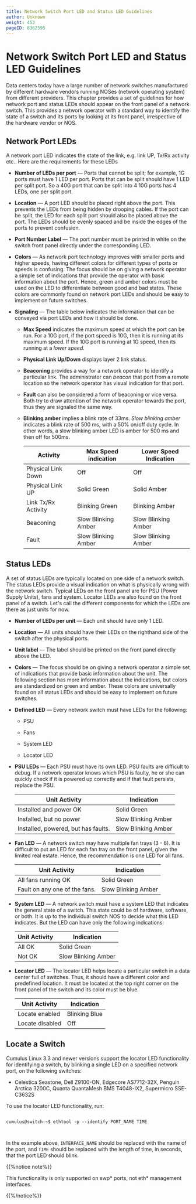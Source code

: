 ```yaml
---
title: Network Switch Port LED and Status LED Guidelines
author: Unknown
weight: 453
pageID: 8362595
---
```

# Network Switch Port LED and Status LED Guidelines

Data centers today have a large number of network switches manufactured
by different hardware vendors running NOSes (network operating system)
from different providers. This chapter provides a set of guidelines for
how network port and status LEDs should appear on the front panel of a
network switch. This provides a network operator with a standard way to
identify the state of a switch and its ports by looking at its front
panel, irrespective of the hardware vendor or NOS.

## Network Port LEDs

A network port LED indicates the state of the link, e.g. link UP, Tx/Rx
activity etc.. Here are the requirements for these LEDs

  - **Number of LEDs per port** — Ports that cannot be split; for
    example, 1G ports must have 1 LED per port. Ports that can be split
    should have 1 LED per split port. So a 40G port that can be split
    into 4 10G ports has 4 LEDs, one per split port.

  - **Location** — A port LED should be placed right above the port.
    This prevents the LEDs from being hidden by drooping cables. If the
    port can be split, the LED for each split port should also be placed
    above the port. The LEDs should be evenly spaced and be inside the
    edges of the ports to prevent confusion.

  - **Port Number Label** — The port number must be printed in white on
    the switch front panel directly under the corresponding LED.

  - **Colors** — As network port technology improves with smaller ports
    and higher speeds, having different colors for different types of
    ports or speeds is confusing. The focus should be on giving a
    network operator a simple set of indications that provide the
    operator with basic information about the port. Hence, green and
    amber colors must be used on the LED to differentiate between good
    and bad states. These colors are commonly found on network port LEDs
    and should be easy to implement on future switches.

  - **Signaling** — The table below indicates the information that can
    be conveyed via port LEDs and how it should be done.
    
      - **Max Speed** indicates the maximum speed at which the port can
        be run. For a 10G port, if the port speed is 10G, then it is
        running at its maximum speed. If the 10G port is running at 1G
        speed, then its running at a *lower speed*.
    
      - **Physical Link Up/Down** displays layer 2 link status.
    
      - **Beaconing** provides a way for a network operator to identify
        a particular link. The administrator can *beacon* that port from
        a remote location so the network operator has visual indication
        for that port.
    
      - **Fault** can also be considered a form of beaconing or vice
        versa. Both try to draw attention of the network operator
        towards the port, thus they are signaled the same way.
    
      - **Blinking amber** implies a blink rate of 33ms. *Slow blinking
        amber* indicates a blink rate of 500 ms, with a 50% on/off duty
        cycle. In other words, a slow blinking amber LED is amber for
        500 ms and then off for
        500ms.
        
        <div class="tablewrap">
        
        | Activity            | Max Speed indication | Lower Speed Indication |
        | ------------------- | -------------------- | ---------------------- |
        | Physical Link Down  | Off                  | Off                    |
        | Physical Link UP    | Solid Green          | Solid Amber            |
        | Link Tx/Rx Activity | Blinking Green       | Blinking Amber         |
        | Beaconing           | Slow Blinking Amber  | Slow Blinking Amber    |
        | Fault               | Slow Blinking Amber  | Slow Blinking Amber    |
        

        </div>

## Status LEDs

A set of status LEDs are typically located on one side of a network
switch. The status LEDs provide a visual indication on what is
physically wrong with the network switch. Typical LEDs on the front
panel are for PSU (Power Supply Units), fans and system. Locator LEDs
are also found on the front panel of a switch. Let's call the different
components for which the LEDs are there as just units for now.

  - **Number of LEDs per unit** — Each unit should have only 1 LED.

  - **Location** — All units should have their LEDs on the righthand
    side of the switch after the physical ports.

  - **Unit label** — The label should be printed on the front panel
    directly above the LED.

  - **Colors** — The focus should be on giving a network operator a
    simple set of indications that provide basic information about the
    unit. The following section has more information about the
    indications, but colors are standardized on green and amber. These
    colors are universally found on all status LEDs and should be easy
    to implement on future switches.

  - **Defined LED** — Every network switch must have LEDs for the
    following:
    
      - PSU
    
      - Fans
    
      - System LED
    
      - Locator LED

  - **PSU LEDs** — Each PSU must have its own LED. PSU faults are
    difficult to debug. If a network operator knows which PSU is faulty,
    he or she can quickly check if it is powered up correctly and if
    that fault persists, replace the PSU.
    
    <div class="tablewrap">
    
    | Unit Activity                       | Indication          |
    | ----------------------------------- | ------------------- |
    | Installed and power OK              | Solid Green         |
    | Installed, but no power             | Slow Blinking Amber |
    | Installed, powered, but has faults. | Slow Blinking Amber |
    

    </div>

  - **Fan LED** — A network switch may have multiple fan trays (3 - 6).
    It is difficult to put an LED for each fan tray on the front panel,
    given the limited real estate. Hence, the recommendation is one LED
    for all fans.
    
    <div class="tablewrap">
    
    | Unit Activity                 | Indication          |
    | ----------------------------- | ------------------- |
    | All fans running OK           | Solid Green         |
    | Fault on any one of the fans. | Slow Blinking Amber |
    

    </div>

  - **System LED** — A network switch must have a system LED that
    indicates the general state of a switch. This state could be of
    hardware, software, or both. It is up to the individual switch NOS
    to decide what this LED indicates. But the LED can have only the
    following indications:
    
    <div class="tablewrap">
    
    | Unit Activity | Indication          |
    | ------------- | ------------------- |
    | All OK        | Solid Green         |
    | Not OK        | Slow Blinking Amber |
    

    </div>

  - **Locator LED** — The locator LED helps locate a particular switch
    in a data center full of switches. Thus, it should have a different
    color and predefined location. It must be located at the top right
    corner on the front panel of the switch and its color must be blue.
    
    <div class="tablewrap">
    
    | Unit Activity   | Indication    |
    | --------------- | ------------- |
    | Locate enabled  | Blinking Blue |
    | Locate disabled | Off           |
    

    </div>

## Locate a Switch

Cumulus Linux 3.3 and newer versions support the locator LED
functionality for identifying a switch, by blinking a single LED on a
specified network port, on the following switches:

  - Celestica Seastone, Dell Z9100-ON, Edgecore AS7712-32X, Penguin
    Arctica 3200C, Quanta QuantaMesh BMS T4048-IX2, Supermicro
    SSE-C3632S

To use the locator LED functionality, run:

``` 
                   
cumulus@switch:~$ ethtool -p --identify PORT_NAME TIME
   
    
```

In the example above, `INTERFACE_NAME` should be replaced with the name
of the port, and `TIME` should be replaced with the length of time, in
seconds, that the port LED should blink.

{{%notice note%}}

This functionality is only supported on swp\* ports, not eth\*
management interfaces.

{{%/notice%}}
